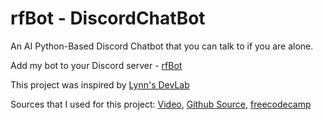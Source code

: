 <h1>rfBot - DiscordChatBot</h1>

An AI Python-Based Discord Chatbot that you can talk to if you are alone. 

Add my bot to your Discord server - [rfBot](https://discord.com/api/oauth2/authorize?client_id=890168520883699722&amp;permissions=2048&amp;scope=bot)

This project was inspired by [Lynn's DevLab](https://www.youtube.com/channel/UCZ2MeG5jTIqgzEMiByrIzsw) 

Sources that I used for this project: [Video](https://youtu.be/UjDpW_SOrlw), [Github Source](https://github.com/RuolinZheng08/twewy-discord-chatbot), [freecodecamp](https://www.freecodecamp.org/news/create-a-discord-bot-with-python/)
